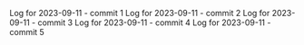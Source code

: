 Log for 2023-09-11 - commit 1
Log for 2023-09-11 - commit 2
Log for 2023-09-11 - commit 3
Log for 2023-09-11 - commit 4
Log for 2023-09-11 - commit 5
